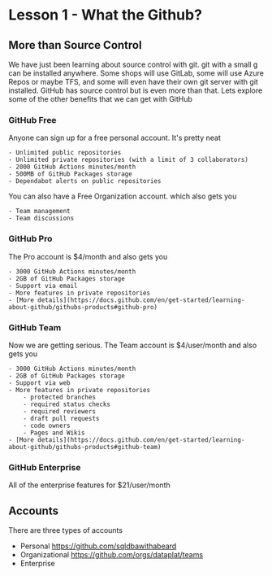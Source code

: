 # Lesson 1 - What the Github?

## More than Source Control

We have just been learning about source control with git. git with a small g can be installed anywhere. Some shops will use GitLab, some will use Azure Repos or maybe TFS, and some will even have their own git server with git installed. GitHub has source control but is even more than that. Lets explore some of the other benefits that we can get with GitHub

### GitHub Free

Anyone can sign up for a free personal account. It's pretty neat

    - Unlimited public repositories
    - Unlimited private repositories (with a limit of 3 collaborators)
    - 2000 GitHub Actions minutes/month
    - 500MB of GitHub Packages storage
    - Dependabot alerts on public repositories

You can also have a Free Organization account. which also gets you

    - Team management
    - Team discussions

### GitHub Pro

The Pro account is $4/month and also gets you

    - 3000 GitHub Actions minutes/month
    - 2GB of GitHub Packages storage
    - Support via email
    - More features in private repositories
    - [More details](https://docs.github.com/en/get-started/learning-about-github/githubs-products#github-pro)
### GitHub Team

Now we are getting serious. The Team account is $4/user/month and also gets you

    - 3000 GitHub Actions minutes/month
    - 2GB of GitHub Packages storage
    - Support via web
    - More features in private repositories
        - protected branches
        - required status checks
        - required reviewers
        - draft pull requests
        - code owners
        - Pages and Wikis
    - [More details](https://docs.github.com/en/get-started/learning-about-github/githubs-products#github-team)

### GitHub Enterprise

All of the enterprise features for $21/user/month

## Accounts

There are three types of accounts

- Personal
    https://github.com/sqldbawithabeard
- Organizational
    https://github.com/orgs/dataplat/teams
- Enterprise
    